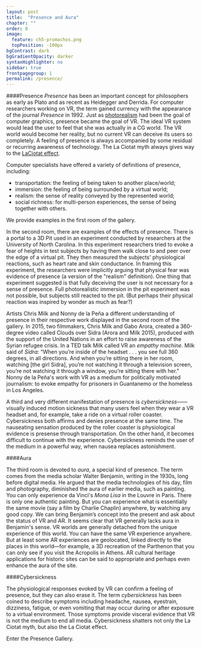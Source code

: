 ```yaml
---
layout: post
title:  "Presence and Aura"
chapter: ""
order: 8
image:
  feature: ch5-promachos.png
  topPosition: -100px
bgContrast: dark
bgGradientOpacity: darker
syntaxHighlighter: no
sidebar: true
frontpagegroup: 1
permalink: /presence/
---
```

####Presence
*Presence* has been an important concept for philosophers as early as Plato and as recent as Heidegger and Derrida. For computer researchers working on VR, the term gained currency with the appearance of the journal *Presence* in 1992. Just as <a href="{{site.baseurl}}graphics-tracking">photorealism</a> had been the goal of computer graphics, presence became the goal of VR. The ideal VR system would lead the user to feel that she was actually in a CG world. The VR world would become her reality, but no current VR can deceive its users so completely. A feeling of presence is always accompanied by some residual or recurring awareness of technology. The La Ciotat myth always gives way to the <a href="{{site.baseurl}}/what-are-reality-media">LaCiotat effect</a>. 

Computer specialists have offered a variety of definitions of presence, including: 

 * transportation: the feeling of being taken to another place/world;
 * immersion: the feeling of being surrounded by a virtual world;
 * realism: the sense of reality conveyed by the represented world;
 * social richness: for multi-person experiences, the sense of being together with others.

We provide examples in the first room of the gallery. 

In the second room, there are examples of the effects of presence. There is <a class="xrlink" room="4" waypoint="start">a portal to a 3D Pit</a> used in an experiment conducted by researchers at the University of North Carolina. In this experiment researchers tried to evoke a fear of heights in test subjects by having them walk close to and peer over the edge of a virtual pit. They then measured the subjects' physiological reactions, such as heart rate and skin conductance. In framing this experiment, the researchers were implicitly arguing that physical fear was evidence of presence (a version of the "realism" definition). One thing that experiment suggested is that fully deceiving the user is not necessary for a sense of presence. Full photorealistic immersion in the pit experiment was not possible, but subjects still reacted to the pit. (But perhaps their physical reaction was inspired by wonder as much as fear?)

Artists Chris Milk and Nonny de la Peña a different understanding of presence in their respective work displayed in the second room of the gallery. In 2015, two filmmakers, Chris Milk and Gabo Arora, created a 360-degree video called Clouds over Sidra (Arora and Milk 2015), produced with the support of the United Nations in an effort to raise awareness of the Syrian refugee crisis. In a TED talk Milk called VR an *empathy machine*. Milk said of *Sidra*: “When you’re inside of the headset . . . you see full 360 degrees, in all directions. And when you’re sitting there in her room, watching [the girl Sidra], you’re not watching it through a television screen, you’re not watching it through a window, you’re sitting there with her." Nonny de la Peña's work with VR as a medium for politically motivated journalism: to evoke empathy for prisoners in Guantanemo or the homeless in Los Angeles.

A third and very different manifestation of presence is *cybersickness*——visually induced motion sickness that many users feel when they wear a VR headset and, for example, take a ride on a virtual roller coaster. Cybersickness both affirms and denies presence at the same time. The nauseating sensation produced by the roller coaster is physiological evidence is presense through transportation. On the other hand, it becomes difficult to continue with the experience. Cybersickness reminds the  user of the medium in a powerful way, when nausea replaces astonishment.


####Aura

The third room is devoted to *aura*, a special kind of presence. The term comes from the media scholar Walter Benjamin, writing in the 1930s, long before digital media. He argued that the media technologies of his day, film and photography, diminished the aura of earlier media, such as painting. You can only experience da Vinci's *Mona Lisa* in the Louvre in Paris. There is only one authentic painting. But you can experience what is essentially the same movie (say a film by Charlie Chaplin) anywhere, by watching any good copy. We can bring Benjamin’s concept into the present and ask about the status of VR and AR. It seems clear that VR generally lacks aura in Benjamin's sense. VR worlds are generally detached from the unique experience of this world. You can have the same VR experience anywhere. But at least some AR experiences are geolocated, linked directly to the places in this world&mdash;for example, a 3D recreation of the Parthenon that you can only see if you visit the  <a class="xrlink" room="5" waypoint="start">Acropolis in Athens</a>. AR cultural heritage applications for historic sites can be said to appropriate and perhaps even enhance the aura of the site.

####Cybersickness

The physiological responses evoked by VR can confirm a feeling of presence, but they can also erase it. The term *cybersickness* has been coined to describe symptoms including headache, nausea, eyestrain, dizziness, fatigue, or even vomiting that may occur during or after exposure to a virtual environment. Those symptoms provide visceral evidence that VR is not the medium to end all media. Cybersickness shatters not only the La Ciotat myth, but also the La Ciotat effect.

Enter the <a class="xrlink" room="3" waypoint="start">Presence Gallery</a>.
